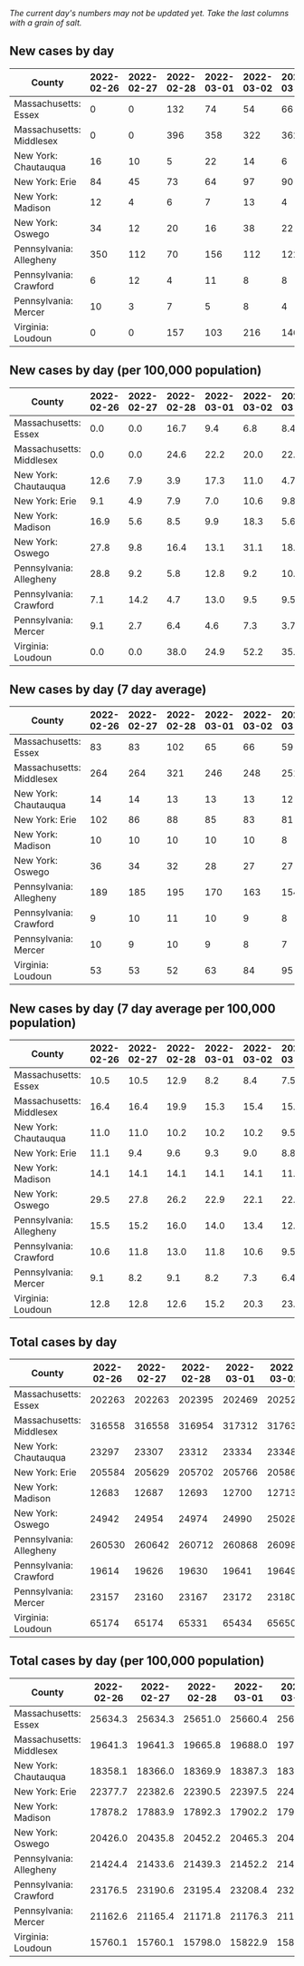 _The current day's numbers may not be updated yet. Take the last columns with a grain of salt._
## New cases by day

| County | 2022-02-26 | 2022-02-27 | 2022-02-28 | 2022-03-01 | 2022-03-02 | 2022-03-03 | 2022-03-04 |
| --- | --- | --- | --- | --- | --- | --- | --- |
| Massachusetts: Essex | 0 | 0 | 132 | 74 | 54 | 66 |  |
| Massachusetts: Middlesex | 0 | 0 | 396 | 358 | 322 | 362 |  |
| New York: Chautauqua | 16 | 10 | 5 | 22 | 14 | 6 |  |
| New York: Erie | 84 | 45 | 73 | 64 | 97 | 90 |  |
| New York: Madison | 12 | 4 | 6 | 7 | 13 | 4 |  |
| New York: Oswego | 34 | 12 | 20 | 16 | 38 | 22 |  |
| Pennsylvania: Allegheny | 350 | 112 | 70 | 156 | 112 | 122 | 118 |
| Pennsylvania: Crawford | 6 | 12 | 4 | 11 | 8 | 8 | 4 |
| Pennsylvania: Mercer | 10 | 3 | 7 | 5 | 8 | 4 | 9 |
| Virginia: Loudoun | 0 | 0 | 157 | 103 | 216 | 146 |  |

## New cases by day (per 100,000 population)

| County | 2022-02-26 | 2022-02-27 | 2022-02-28 | 2022-03-01 | 2022-03-02 | 2022-03-03 | 2022-03-04 |
| --- | --- | --- | --- | --- | --- | --- | --- |
| Massachusetts: Essex | 0.0 | 0.0 | 16.7 | 9.4 | 6.8 | 8.4 |  |
| Massachusetts: Middlesex | 0.0 | 0.0 | 24.6 | 22.2 | 20.0 | 22.5 |  |
| New York: Chautauqua | 12.6 | 7.9 | 3.9 | 17.3 | 11.0 | 4.7 |  |
| New York: Erie | 9.1 | 4.9 | 7.9 | 7.0 | 10.6 | 9.8 |  |
| New York: Madison | 16.9 | 5.6 | 8.5 | 9.9 | 18.3 | 5.6 |  |
| New York: Oswego | 27.8 | 9.8 | 16.4 | 13.1 | 31.1 | 18.0 |  |
| Pennsylvania: Allegheny | 28.8 | 9.2 | 5.8 | 12.8 | 9.2 | 10.0 | 9.7 |
| Pennsylvania: Crawford | 7.1 | 14.2 | 4.7 | 13.0 | 9.5 | 9.5 | 4.7 |
| Pennsylvania: Mercer | 9.1 | 2.7 | 6.4 | 4.6 | 7.3 | 3.7 | 8.2 |
| Virginia: Loudoun | 0.0 | 0.0 | 38.0 | 24.9 | 52.2 | 35.3 |  |

## New cases by day (7 day average)

| County | 2022-02-26 | 2022-02-27 | 2022-02-28 | 2022-03-01 | 2022-03-02 | 2022-03-03 | 2022-03-04 |
| --- | --- | --- | --- | --- | --- | --- | --- |
| Massachusetts: Essex | 83 | 83 | 102 | 65 | 66 | 59 |  |
| Massachusetts: Middlesex | 264 | 264 | 321 | 246 | 248 | 251 |  |
| New York: Chautauqua | 14 | 14 | 13 | 13 | 13 | 12 |  |
| New York: Erie | 102 | 86 | 88 | 85 | 83 | 81 |  |
| New York: Madison | 10 | 10 | 10 | 10 | 10 | 8 |  |
| New York: Oswego | 36 | 34 | 32 | 28 | 27 | 27 |  |
| Pennsylvania: Allegheny | 189 | 185 | 195 | 170 | 163 | 154 | 149 |
| Pennsylvania: Crawford | 9 | 10 | 11 | 10 | 9 | 8 | 8 |
| Pennsylvania: Mercer | 10 | 9 | 10 | 9 | 8 | 7 | 7 |
| Virginia: Loudoun | 53 | 53 | 52 | 63 | 84 | 95 |  |

## New cases by day (7 day average per 100,000 population)

| County | 2022-02-26 | 2022-02-27 | 2022-02-28 | 2022-03-01 | 2022-03-02 | 2022-03-03 | 2022-03-04 |
| --- | --- | --- | --- | --- | --- | --- | --- |
| Massachusetts: Essex | 10.5 | 10.5 | 12.9 | 8.2 | 8.4 | 7.5 |  |
| Massachusetts: Middlesex | 16.4 | 16.4 | 19.9 | 15.3 | 15.4 | 15.6 |  |
| New York: Chautauqua | 11.0 | 11.0 | 10.2 | 10.2 | 10.2 | 9.5 |  |
| New York: Erie | 11.1 | 9.4 | 9.6 | 9.3 | 9.0 | 8.8 |  |
| New York: Madison | 14.1 | 14.1 | 14.1 | 14.1 | 14.1 | 11.3 |  |
| New York: Oswego | 29.5 | 27.8 | 26.2 | 22.9 | 22.1 | 22.1 |  |
| Pennsylvania: Allegheny | 15.5 | 15.2 | 16.0 | 14.0 | 13.4 | 12.7 | 12.3 |
| Pennsylvania: Crawford | 10.6 | 11.8 | 13.0 | 11.8 | 10.6 | 9.5 | 9.5 |
| Pennsylvania: Mercer | 9.1 | 8.2 | 9.1 | 8.2 | 7.3 | 6.4 | 6.4 |
| Virginia: Loudoun | 12.8 | 12.8 | 12.6 | 15.2 | 20.3 | 23.0 |  |

## Total cases by day

| County | 2022-02-26 | 2022-02-27 | 2022-02-28 | 2022-03-01 | 2022-03-02 | 2022-03-03 | 2022-03-04 |
| --- | --- | --- | --- | --- | --- | --- | --- |
| Massachusetts: Essex | 202263 | 202263 | 202395 | 202469 | 202523 | 202589 |  |
| Massachusetts: Middlesex | 316558 | 316558 | 316954 | 317312 | 317634 | 317996 |  |
| New York: Chautauqua | 23297 | 23307 | 23312 | 23334 | 23348 | 23354 |  |
| New York: Erie | 205584 | 205629 | 205702 | 205766 | 205863 | 205953 |  |
| New York: Madison | 12683 | 12687 | 12693 | 12700 | 12713 | 12717 |  |
| New York: Oswego | 24942 | 24954 | 24974 | 24990 | 25028 | 25050 |  |
| Pennsylvania: Allegheny | 260530 | 260642 | 260712 | 260868 | 260980 | 261102 | 261220 |
| Pennsylvania: Crawford | 19614 | 19626 | 19630 | 19641 | 19649 | 19657 | 19661 |
| Pennsylvania: Mercer | 23157 | 23160 | 23167 | 23172 | 23180 | 23184 | 23193 |
| Virginia: Loudoun | 65174 | 65174 | 65331 | 65434 | 65650 | 65796 |  |

## Total cases by day (per 100,000 population)

| County | 2022-02-26 | 2022-02-27 | 2022-02-28 | 2022-03-01 | 2022-03-02 | 2022-03-03 | 2022-03-04 |
| --- | --- | --- | --- | --- | --- | --- | --- |
| Massachusetts: Essex | 25634.3 | 25634.3 | 25651.0 | 25660.4 | 25667.2 | 25675.6 |  |
| Massachusetts: Middlesex | 19641.3 | 19641.3 | 19665.8 | 19688.0 | 19708.0 | 19730.5 |  |
| New York: Chautauqua | 18358.1 | 18366.0 | 18369.9 | 18387.3 | 18398.3 | 18403.0 |  |
| New York: Erie | 22377.7 | 22382.6 | 22390.5 | 22397.5 | 22408.0 | 22417.8 |  |
| New York: Madison | 17878.2 | 17883.9 | 17892.3 | 17902.2 | 17920.5 | 17926.2 |  |
| New York: Oswego | 20426.0 | 20435.8 | 20452.2 | 20465.3 | 20496.4 | 20514.5 |  |
| Pennsylvania: Allegheny | 21424.4 | 21433.6 | 21439.3 | 21452.2 | 21461.4 | 21471.4 | 21481.1 |
| Pennsylvania: Crawford | 23176.5 | 23190.6 | 23195.4 | 23208.4 | 23217.8 | 23227.3 | 23232.0 |
| Pennsylvania: Mercer | 21162.6 | 21165.4 | 21171.8 | 21176.3 | 21183.7 | 21187.3 | 21195.5 |
| Virginia: Loudoun | 15760.1 | 15760.1 | 15798.0 | 15822.9 | 15875.2 | 15910.5 |  |
